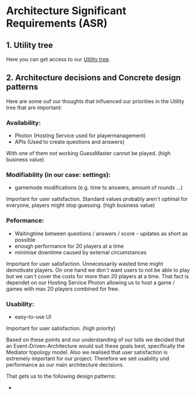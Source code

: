 # Architecture Significant Requirements (ASR)

## 1. Utility tree

Here you can get access to our [Utility tree](https://github.com/Tiaaam/GuessMaster/blob/master/docs/Utility%20tree.xlsx).

## 2. Architecture decisions and Concrete design patterns

Here are some ouf our thoughts that influenced our priorities in the Utility tree that are important:

### Availability:
- Photon (Hosting Service used for playermanagement)
- APIs (Used to create questions and answers)

With one of them not working GuessMaster cannot be played. (high business value)

### Modifiability (in our case: settings):
- gamemode modifications (e.g. time to answers, amount of rounds ...)

Important for user satisfaction. Standard values probably aren´t optimal for everyone, players might stop guessing. (high business value)

### Peformance:
- Waitingtime between questions / answers / score - updates as short as possible
- enough performance for 20 players at a time 
- minimise downtime caused by external circumstances

Important for user satisfaction. Unnecessarily wasted time might demotivate players. On one hand we don´t want users to not be able to play but we can´t cover the costs for more than 20 players at a time. That fact is dependet on our Hosting Service Photon allowing us to host a game / games with max 20 players combined for free. 

### Usability:
- easy-to-use UI

Important for user satisfaction. (high priority)

Based on these points and our understanding of our tolls we decided that an Event-Driven-Architecture would suit these goals best, specifically the Mediator topology model. Also we realised that user satisfaction is extremely important for our project. Therefore we seit usability und performance as our main architecture decisions.

That gets us to the following design patterns:

- 
